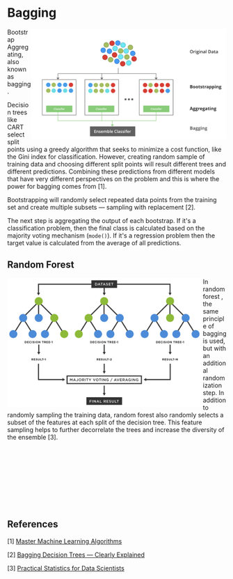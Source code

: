 # Bagging

<img src='bagging.png' align='right' width=450 alt='Bagged Decision Tree'>

Bootstrap Aggregating, also known as bagging. 

Decision trees like CART select split points using a greedy algorithm that seeks to minimize a cost function, like the Gini index for classification. However, creating random sample of training data and choosing different split points will result different trees and different predictions. Combining these predictions from different models that have very different perspectives on the problem and this is where the power for bagging comes from [1].

Bootstrapping will randomly select repeated data points from the training set and create multiple subsets — sampling with replacement [2].

The next step is aggregating the output of each bootstrap. If it's a classification problem, then the final class is calculated based on the majority voting mechanism (`mode()`). If it's a regression problem then the target value is calculated from the average of all predictions.

## Random Forest

<img src='random_forest.png' align='left' width=450 alt='Random Forest Diagram'>

In random forest , the same principle of bagging is used, but with an additional randomization step. In addition to randomly sampling the training data, random forest also randomly selects a subset of the features at each split of the decision tree. This feature sampling helps to further decorrelate the trees and increase the diversity of the ensemble [3].

<br /><br /><br /><br /><br /><br /><br /><br />

## References

[1] [Master Machine Learning Algorithms](https://machinelearningmastery.com/master-machine-learning-algorithms/)

[2] [Bagging Decision Trees — Clearly Explained](https://towardsdatascience.com/bagging-decision-trees-clearly-explained-57d4d19ed2d3)

[3] [Practical Statistics for Data Scientists](https://www.oreilly.com/library/view/practical-statistics-for/9781491952955/)
